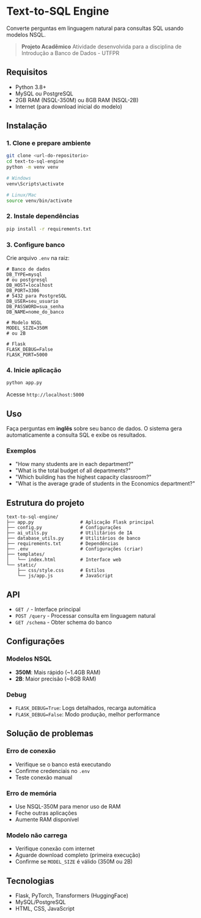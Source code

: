 # Text-to-SQL Engine

Converte perguntas em linguagem natural para consultas SQL usando modelos NSQL.

> **Projeto Acadêmico**
> Atividade desenvolvida para a disciplina de Introdução a Banco de Dados - UTFPR

## Requisitos

- Python 3.8+
- MySQL ou PostgreSQL
- 2GB RAM (NSQL-350M) ou 8GB RAM (NSQL-2B)
- Internet (para download inicial do modelo)

## Instalação

### 1. Clone e prepare ambiente

```bash
git clone <url-do-repositorio>
cd text-to-sql-engine
python -m venv venv

# Windows
venv\Scripts\activate

# Linux/Mac
source venv/bin/activate
```

### 2. Instale dependências

```bash
pip install -r requirements.txt
```

### 3. Configure banco

Crie arquivo `.env` na raiz:

```env
# Banco de dados
DB_TYPE=mysql
# ou postgresql
DB_HOST=localhost
DB_PORT=3306
# 5432 para PostgreSQL
DB_USER=seu_usuario
DB_PASSWORD=sua_senha
DB_NAME=nome_do_banco

# Modelo NSQL
MODEL_SIZE=350M
# ou 2B

# Flask
FLASK_DEBUG=False
FLASK_PORT=5000
```

### 4. Inicie aplicação

```bash
python app.py
```

Acesse `http://localhost:5000`

## Uso

Faça perguntas em **inglês** sobre seu banco de dados. O sistema gera automaticamente a consulta SQL e exibe os resultados.

### Exemplos

- "How many students are in each department?"
- "What is the total budget of all departments?"
- "Which building has the highest capacity classroom?"
- "What is the average grade of students in the Economics department?"

## Estrutura do projeto

```
text-to-sql-engine/
├── app.py                 # Aplicação Flask principal
├── config.py              # Configurações
├── ai_utils.py            # Utilitários de IA
├── database_utils.py      # Utilitários de banco
├── requirements.txt       # Dependências
├── .env                   # Configurações (criar)
├── templates/
│   └── index.html         # Interface web
└── static/
    ├── css/style.css      # Estilos
    └── js/app.js          # JavaScript
```

## API

- `GET /` - Interface principal
- `POST /query` - Processar consulta em linguagem natural
- `GET /schema` - Obter schema do banco

## Configurações

### Modelos NSQL

- **350M**: Mais rápido (~1.4GB RAM)
- **2B**: Maior precisão (~8GB RAM)

### Debug

- `FLASK_DEBUG=True`: Logs detalhados, recarga automática
- `FLASK_DEBUG=False`: Modo produção, melhor performance

## Solução de problemas

### Erro de conexão
- Verifique se o banco está executando
- Confirme credenciais no `.env`
- Teste conexão manual

### Erro de memória
- Use NSQL-350M para menor uso de RAM
- Feche outras aplicações
- Aumente RAM disponível

### Modelo não carrega
- Verifique conexão com internet
- Aguarde download completo (primeira execução)
- Confirme se `MODEL_SIZE` é válido (350M ou 2B)

## Tecnologias

- Flask, PyTorch, Transformers (HuggingFace)
- MySQL/PostgreSQL
- HTML, CSS, JavaScript
